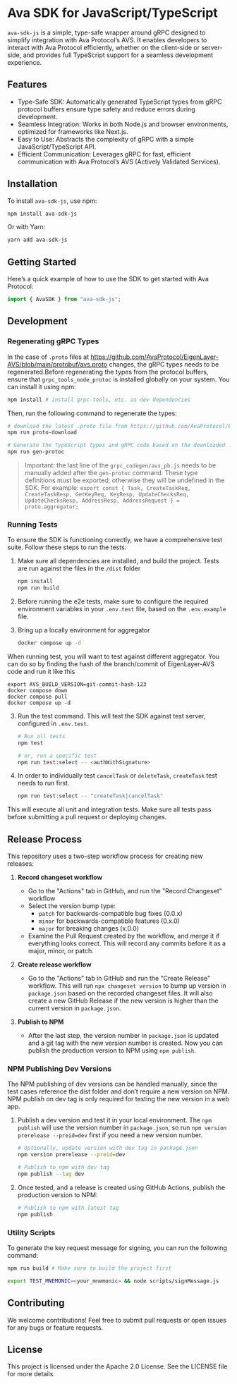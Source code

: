 # Ava SDK for JavaScript/TypeScript

`ava-sdk-js` is a simple, type-safe wrapper around gRPC designed to simplify integration with Ava Protocol’s AVS. It enables developers to interact with Ava Protocol efficiently, whether on the client-side or server-side, and provides full TypeScript support for a seamless development experience.

## Features

- Type-Safe SDK: Automatically generated TypeScript types from gRPC protocol buffers ensure type safety and reduce errors during development.
- Seamless Integration: Works in both Node.js and browser environments, optimized for frameworks like Next.js.
- Easy to Use: Abstracts the complexity of gRPC with a simple JavaScript/TypeScript API.
- Efficient Communication: Leverages gRPC for fast, efficient communication with Ava Protocol’s AVS (Actively Validated Services).

## Installation

To install `ava-sdk-js`, use npm:

```bash
npm install ava-sdk-js
```

Or with Yarn:

```bash
yarn add ava-sdk-js
```

## Getting Started

Here’s a quick example of how to use the SDK to get started with Ava Protocol:

```typescript
import { AvaSDK } from "ava-sdk-js";
```

## Development

### Regenerating gRPC Types

In the case of `.proto` files at https://github.com/AvaProtocol/EigenLayer-AVS/blob/main/protobuf/avs.proto changes, the gRPC types needs to be regenerated.Before regenerating the types from the protocol buffers, ensure that `grpc_tools_node_protoc` is installed globally on your system. You can install it using npm:

```bash
npm install # install grpc-tools, etc. as dev dependencies
```

Then, run the following command to regenerate the types:

```bash
# download the latest .proto file from https://github.com/AvaProtocol/EigenLayer-AVS
npm run proto-download

# Generate the TypeScript types and gRPC code based on the downloaded .proto file
npm run gen-protoc
```

> Important: the last line of the `grpc_codegen/avs_pb.js` needs to be manually added after the `gen-protoc` command. These type definitions must be exported; otherwise they will be undefined in the SDK. For example: `export const { Task, CreateTaskReq, CreateTaskResp, GetKeyReq, KeyResp, UpdateChecksReq, UpdateChecksResp, AddressResp, AddressRequest } = proto.aggregator;`

### Running Tests

To ensure the SDK is functioning correctly, we have a comprehensive test suite. Follow these steps to run the tests:

1. Make sure all dependencies are installed, and build the project. Tests are run against the files in the `/dist` folder
   ```bash
   npm install
   npm run build
   ```
2. Before running the e2e tests, make sure to configure the required environment variables in your `.env.test` file, based on the `.env.example` file.

3. Bring up a locally environment for aggregator

   ```bash
   docker compose up -d
   ```

  When running test, you will want to test against different aggregator. You can do so by finding the hash of the branch/commit of EigenLayer-AVS code and run it like this

  ```
  export AVS_BUILD_VERSION=git-commit-hash-123
  docker compose down
  docker compose pull
  docker compose up -d
  ```

3. Run the test command. This will test the SDK against test server, configured in `.env.test`.

   ```bash
   # Run all tests
   npm test

   # or, run a specific test
   npm run test:select -- <authWithSignature>
   ```

4. In order to individually test `cancelTask` or `deleteTask`, `createTask` test needs to run first.
   ```bash
   npm run test:select -- "createTask|cancelTask"
   ```

This will execute all unit and integration tests. Make sure all tests pass before submitting a pull request or deploying changes.

## Release Process

This repository uses a two-step workflow process for creating new releases:

1. **Record changeset workflow**

   - Go to the "Actions" tab in GitHub, and run the "Record Changeset" workflow
   - Select the version bump type:
     - `patch` for backwards-compatible bug fixes (0.0.x)
     - `minor` for backwards-compatible features (0.x.0)
     - `major` for breaking changes (x.0.0)
   - Examine the Pull Request created by the workflow, and merge it if everything looks correct. This will record any commits before it as a major, minor, or patch.

2. **Create release workflow**
   - Go to the "Actions" tab in GitHub and run the "Create Release" workflow. This will run `npx changeset version` to bump up version in `package.json` based on the recorded changeset files. It will also create a new GitHub Release if the new version is higher than the current version in `package.json`.
3. **Publish to NPM**
   - After the last step, the version number in `package.json` is updated and a git tag with the new version number is created. Now you can publish the production version to NPM using `npm publish`.

### NPM Publishing Dev Versions

The NPM publishing of dev versions can be handled manually, since the test cases reference the dist folder and don’t require a new version on NPM. NPM publish on dev tag is only required for testing the new version in a web app.

1. Publish a dev version and test it in your local environment. The `npm publish` will use the version number in `package.json`, so run `npm version prerelease --preid=dev` first if you need a new version number.

   ```bash
   # Optionally, update version with dev tag in package.json
   npm version prerelease --preid=dev

   # Publish to npm with dev tag
   npm publish --tag dev
   ```

2. Once tested, and a release is created using GitHub Actions, publish the production version to NPM:
   ```bash
   # Publish to npm with latest tag
   npm publish
   ```

### Utility Scripts

To generate the key request message for signing, you can run the following command:

```bash
npm run build # Make sure to build the project first

export TEST_MNEMONIC=<your_mnemonic> && node scripts/signMessage.js
```

## Contributing

We welcome contributions! Feel free to submit pull requests or open issues for any bugs or feature requests.

## License

This project is licensed under the Apache 2.0 License. See the LICENSE file for more details.
